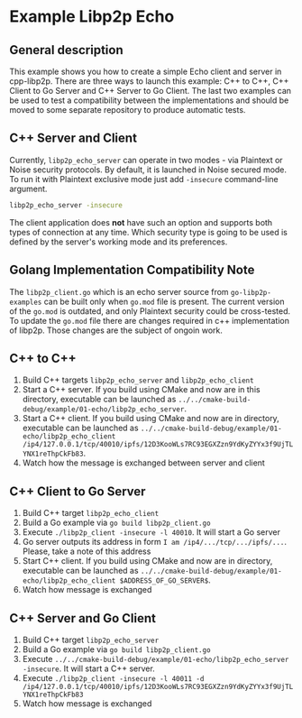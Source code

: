 # Example Libp2p Echo

## General description

This example shows you how to create a simple Echo client and server in cpp-libp2p. 
There are three ways to launch this example: C++ to C++, C++ Client to Go Server and C++ Server to Go Client. 
The last two examples can be used to test a compatibility between the implementations and should be moved to some separate repository to produce automatic tests.


## C++ Server and Client

Currently, `libp2p_echo_server` can operate in two modes - via Plaintext or Noise security protocols.
By default, it is launched in Noise secured mode.
To run it with Plaintext exclusive mode just add `-insecure` command-line argument.

```bash
libp2p_echo_server -insecure
```

The client application does **not** have such an option and supports both types of connection at any time.
Which security type is going to be used is defined by the server's working mode and its preferences.

## Golang Implementation Compatibility Note

The `libp2p_client.go` which is an echo server source from `go-libp2p-examples` can be built only when `go.mod` file is present.
The current version of the `go.mod` is outdated, and only Plaintext security could be cross-tested.
To update the `go.mod` file there are changes required in c++ implementation of libp2p.
Those changes are the subject of ongoin work.

## C++ to C++

1. Build C++ targets `libp2p_echo_server` and `libp2p_echo_client`
2. Start a C++ server. If you build using CMake and now are in this directory, executable can be launched as `../../cmake-build-debug/example/01-echo/libp2p_echo_server`.
4. Start a C++ client. If you build using CMake and now are in directory, executable can be launched as `../../cmake-build-debug/example/01-echo/libp2p_echo_client /ip4/127.0.0.1/tcp/40010/ipfs/12D3KooWLs7RC93EGXZzn9YdKyZYYx3f9UjTLYNX1reThpCkFb83`.
3. Watch how the message is exchanged between server and client
       
## C++ Client to Go Server

1. Build C++ target `libp2p_echo_client`
2. Build a Go example via `go build libp2p_client.go`
3. Execute `./libp2p_client -insecure -l 40010`. It will start a Go server
4. Go server outputs its address in form `I am /ip4/.../tcp/.../ipfs/...`. Please, take a note of this address
5. Start C++ client. If you build using CMake and now are in directory, executable can be launched as `../../cmake-build-debug/example/01-echo/libp2p_echo_client $ADDRESS_OF_GO_SERVER$`.
6. Watch how message is exchanged

## C++ Server and Go Client

1. Build C++ target `libp2p_echo_server`
2. Build a Go example via `go build libp2p_client.go`
3. Execute `../../cmake-build-debug/example/01-echo/libp2p_echo_server -insecure`. It will start a C++ server.
4. Execute `./libp2p_client -insecure -l 40011 -d /ip4/127.0.0.1/tcp/40010/ipfs/12D3KooWLs7RC93EGXZzn9YdKyZYYx3f9UjTLYNX1reThpCkFb83`
5. Watch how message is exchanged
